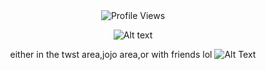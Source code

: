 <div align="center"
 
![Profile Views](https://komarev.com/ghpvc/?username=RAB-IES&style=flat-square)

![Alt text](https://i.postimg.cc/zG2z9wz1/3-FE058-EA-F23-E-49-F8-853-E-AAACB347-D96-A.jpg)



either in the twst area,jojo area,or with friends  lol
![Alt Text](https://i.postimg.cc/7h0v5s0S/Untitled58-20250131154003.png)


<!--
 
**RAB-IES/RAB-IES** is a ✨ _special_ ✨ repository because its `README.md` (this file) appears on your GitHub profile.

Here are some ideas to get you started:

- 🔭 I’m currently working on ...
- 🌱 I’m currently learning ...
- 👯 I’m looking to collaborate on ...
- 🤔 I’m looking for help with ...
- 💬 Ask me about ...
- 📫 How to reach me: ...
- 😄 Pronouns: ...
- ⚡ Fun fact: ...
-->
